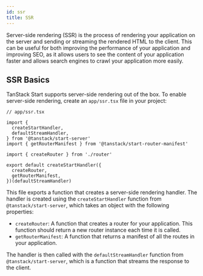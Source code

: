```yaml
---
id: ssr
title: SSR
---
```


Server-side rendering (SSR) is the process of rendering your application on the server and sending or streaming the rendered HTML to the client. This can be useful for both improving the performance of your application and improving SEO, as it allows users to see the content of your application faster and allows search engines to crawl your application more easily.

## SSR Basics

TanStack Start supports server-side rendering out of the box. To enable server-side rendering, create an `app/ssr.tsx` file in your project:

```tsx
// app/ssr.tsx

import {
  createStartHandler,
  defaultStreamHandler,
} from '@tanstack/start-server'
import { getRouterManifest } from '@tanstack/start-router-manifest'

import { createRouter } from './router'

export default createStartHandler({
  createRouter,
  getRouterManifest,
})(defaultStreamHandler)
```

This file exports a function that creates a server-side rendering handler. The handler is created using the `createStartHandler` function from `@tanstack/start-server`, which takes an object with the following properties:

- `createRouter`: A function that creates a router for your application. This function should return a new router instance each time it is called.
- `getRouterManifest`: A function that returns a manifest of all the routes in your application.

The handler is then called with the `defaultStreamHandler` function from `@tanstack/start-server`, which is a function that streams the response to the client.
